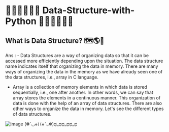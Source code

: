 # 🧖‍♂️🧖‍♂️🧖‍♂️ Data-Structure-with-Python 🤷‍♂️🤷‍♂️🤷‍♂️

## What is Data Structure? 🗺️🌎💚
Ans : - Data Structures are a way of organizing data so that it can be accessed more efficiently depending upon the situation.
The data structure name indicates itself that organizing the data in memory. There are many ways of organizing the data in the memory as we have already seen one of the data structures, i.e., array in C language. 
* Array is a collection of memory elements in which data is stored sequentially, i.e., one after another. In other words, we can say that array stores the elements in a continuous manner. This organization of data is done with the help of an array of data structures. There are also other ways to organize the data in memory. Let's see the different types of data structures.


![image](https://user-images.githubusercontent.com/68802755/177932994-d23149ac-ffba-472a-b373-d42bd2e85f28.png)
(❁´◡`❁)(❁´◡`❁)ಥ_ಥಥ_ಥಥ_ಥ
